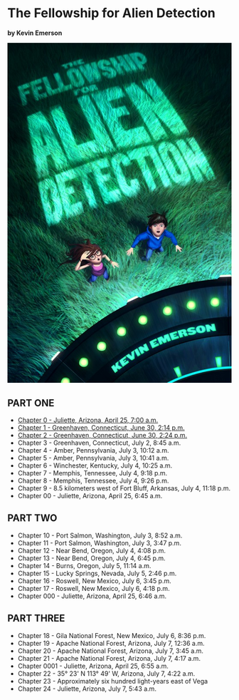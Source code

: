 # The Fellowship for Alien Detection

**by Kevin Emerson**

![Cover](images/cover.jpg "Cover")

## PART ONE
- [Chapter 0 - Juliette, Arizona, April 25, 7:00 a.m.](chapters/chapter_0.md)
- [Chapter 1 - Greenhaven, Connecticut, June 30, 2:14 p.m.](chapters/chapter_1.md)
- [Chapter 2 - Greenhaven, Connecticut, June 30, 2:24 p.m.](chapters/chapter_2.md)
- Chapter 3 - Greenhaven, Connecticut, July 2, 8:45 a.m.
- Chapter 4 - Amber, Pennsylvania, July 3, 10:12 a.m.
- Chapter 5 - Amber, Pennsylvania, July 3, 10:41 a.m.
- Chapter 6 - Winchester, Kentucky, July 4, 10:25 a.m.
- Chapter 7 - Memphis, Tennessee, July 4, 9:18 p.m.
- Chapter 8 - Memphis, Tennessee, July 4, 9:26 p.m.
- Chapter 9 - 8.5 kilometers west of Fort Bluff, Arkansas, July 4, 11:18 p.m.
- Chapter 00 - Juliette, Arizona, April 25, 6:45 a.m.

## PART TWO
- Chapter 10 - Port Salmon, Washington, July 3, 8:52 a.m.
- Chapter 11 - Port Salmon, Washington, July 3, 3:47 p.m.
- Chapter 12 - Near Bend, Oregon, July 4, 4:08 p.m.
- Chapter 13 - Near Bend, Oregon, July 4, 6:45 p.m.
- Chapter 14 - Burns, Oregon, July 5, 11:14 a.m.
- Chapter 15 - Lucky Springs, Nevada, July 5, 2:46 p.m.
- Chapter 16 - Roswell, New Mexico, July 6, 3:45 p.m.
- Chapter 17 - Roswell, New Mexico, July 6, 4:18 p.m.
- Chapter 000 - Juliette, Arizona, April 25, 6:46 a.m.

## PART THREE
- Chapter 18 - Gila National Forest, New Mexico, July 6, 8:36 p.m.
- Chapter 19 - Apache National Forest, Arizona, July 7, 12:36 a.m.
- Chapter 20 - Apache National Forest, Arizona, July 7, 3:45 a.m.
- Chapter 21 - Apache National Forest, Arizona, July 7, 4:17 a.m.
- Chapter 0001 - Juliette, Arizona, April 25, 6:55 a.m.
- Chapter 22 - 35° 23' N 113° 49' W, Arizona, July 7, 4:22 a.m.
- Chapter 23 - Approximately six hundred light-years east of Vega
- Chapter 24 - Juliette, Arizona, July 7, 5:43 a.m.

